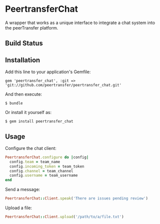 # PeertransferChat

A wrapper that works as a unique interface to integrate a chat system into the peerTransfer platform.

## Build Status


## Installation

Add this line to your application's Gemfile:

    gem 'peertransfer_chat', :git => 'git://github.com/peertransfer/peertransfer_chat.git'

And then execute:

    $ bundle

Or install it yourself as:

    $ gem install peertransfer_chat

## Usage

Configure the chat client:

```ruby
PeertransferChat.configure do |config|
  config.team = team_name
  config.incoming_token = team_token
  config.channel = team_channel
  config.username = team_username
end
```

Send a message:

```ruby 
PeertransferChat::Client.speak('There are issues pending review')
```

Upload a file:
```ruby
PeertransferChat::Client.upload('/path/to/a/file.txt')
```
